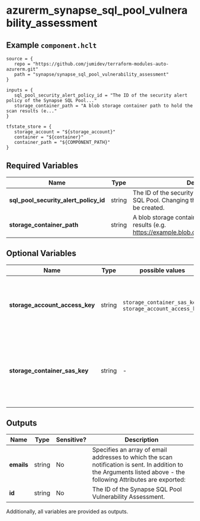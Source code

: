 # azurerm_synapse_sql_pool_vulnerability_assessment



## Example `component.hclt`

```hcl
source = {
   repo = "https://github.com/jumidev/terraform-modules-auto-azurerm.git"   
   path = "synapse/synapse_sql_pool_vulnerability_assessment"   
}

inputs = {
   sql_pool_security_alert_policy_id = "The ID of the security alert policy of the Synapse SQL Pool..."   
   storage_container_path = "A blob storage container path to hold the scan results (e..."   
}

tfstate_store = {
   storage_account = "${storage_account}"   
   container = "${container}"   
   container_path = "${COMPONENT_PATH}"   
}

```

## Required Variables

| Name | Type |  Description |
| ---- | --------- |  ----------- |
| **sql_pool_security_alert_policy_id** | string |  The ID of the security alert policy of the Synapse SQL Pool. Changing this forces a new resource to be created. | 
| **storage_container_path** | string |  A blob storage container path to hold the scan results (e.g. <https://example.blob.core.windows.net/VaScans/>). | 

## Optional Variables

| Name | Type |  possible values |  Description |
| ---- | --------- |  ----------- | ----------- |
| **storage_account_access_key** | string |  `storage_container_sas_key`, `storage_account_access_key`  |  Specifies the identifier key of the storage account for vulnerability assessment scan results. If `storage_container_sas_key` isn't specified, `storage_account_access_key` is required. | 
| **storage_container_sas_key** | string |  -  |  A shared access signature (SAS Key) that has write access to the blob container specified in `storage_container_path` parameter. If `storage_account_access_key` isn't specified, `storage_container_sas_key` is required. | 



## Outputs

| Name | Type | Sensitive? | Description |
| ---- | ---- | --------- | --------- |
| **emails** | string | No  | Specifies an array of email addresses to which the scan notification is sent. In addition to the Arguments listed above - the following Attributes are exported: | 
| **id** | string | No  | The ID of the Synapse SQL Pool Vulnerability Assessment. | 

Additionally, all variables are provided as outputs.
